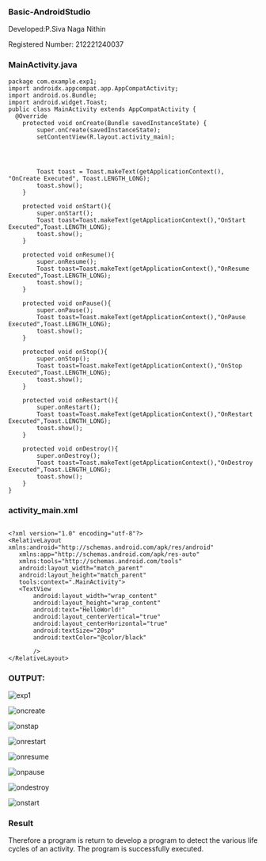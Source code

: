### Basic-AndroidStudio
Developed:P.Siva Naga Nithin

Registered Number: 212221240037

### MainActivity.java
```
package com.example.exp1;
import androidx.appcompat.app.AppCompatActivity;
import android.os.Bundle;
import android.widget.Toast;
public class MainActivity extends AppCompatActivity {
  @Override
    protected void onCreate(Bundle savedInstanceState) {
        super.onCreate(savedInstanceState);
        setContentView(R.layout.activity_main);




        Toast toast = Toast.makeText(getApplicationContext(), "OnCreate Executed", Toast.LENGTH_LONG);
        toast.show();
    }

    protected void onStart(){
        super.onStart();
        Toast toast=Toast.makeText(getApplicationContext(),"OnStart Executed",Toast.LENGTH_LONG);
        toast.show();
    }

    protected void onResume(){
        super.onResume();
        Toast toast=Toast.makeText(getApplicationContext(),"OnResume Executed",Toast.LENGTH_LONG);
        toast.show();
    }

    protected void onPause(){
        super.onPause();
        Toast toast=Toast.makeText(getApplicationContext(),"OnPause Executed",Toast.LENGTH_LONG);
        toast.show();
    }

    protected void onStop(){
        super.onStop();
        Toast toast=Toast.makeText(getApplicationContext(),"OnStop Executed",Toast.LENGTH_LONG);
        toast.show();
    }

    protected void onRestart(){
        super.onRestart();
        Toast toast=Toast.makeText(getApplicationContext(),"OnRestart Executed",Toast.LENGTH_LONG);
        toast.show();
    }

    protected void onDestroy(){
        super.onDestroy();
        Toast toast=Toast.makeText(getApplicationContext(),"OnDestroy Executed",Toast.LENGTH_LONG);
        toast.show();
    }
}
```

 ### activity_main.xml
 ```

<?xml version="1.0" encoding="utf-8"?>
<RelativeLayout xmlns:android="http://schemas.android.com/apk/res/android"
    xmlns:app="http://schemas.android.com/apk/res-auto"
    xmlns:tools="http://schemas.android.com/tools"
    android:layout_width="match_parent"
    android:layout_height="match_parent"
    tools:context=".MainActivity">
    <TextView
        android:layout_width="wrap_content"
        android:layout_height="wrap_content"
        android:text="HelloWorld!"
        android:layout_centerVertical="true"
        android:layout_centerHorizontal="true"
        android:textSize="20sp"
        android:textColor="@color/black"

        />
</RelativeLayout>
```

### OUTPUT:
![exp1](https://user-images.githubusercontent.com/94154780/190669055-de4de347-296a-412d-8a5c-93759fd540a1.png)


![oncreate](https://user-images.githubusercontent.com/94154780/190668980-43f432e6-6b6e-47cd-ae9e-cc2bc3c884fe.png)

![onstap](https://user-images.githubusercontent.com/94154780/190669157-bed6a110-9f14-4497-b598-89159c4ba2d5.png)

![onrestart](https://user-images.githubusercontent.com/94154780/190669241-4e1fece2-d239-4cfd-9ac6-3187d9824022.png)

![onresume](https://user-images.githubusercontent.com/94154780/190669292-8bb0a61a-7790-4889-9b59-771d9798a76c.png)

![onpause](https://user-images.githubusercontent.com/94154780/190669327-36f85fca-19ad-46d2-ad9a-6145d6712cd6.png)

![ondestroy](https://user-images.githubusercontent.com/94154780/190669502-35a3023a-9a3f-44e4-8ddf-32cd42162c2a.png)

![onstart](https://user-images.githubusercontent.com/94154780/190669585-655edd7e-eeca-4821-8019-3754bb424bed.png)














### Result

Therefore a program is return to develop a program to detect the various life cycles of an activity. The program is successfully executed.




